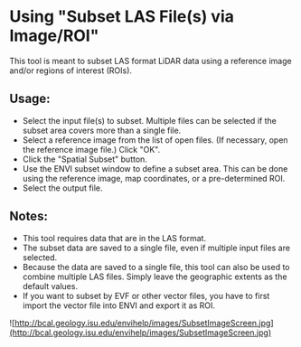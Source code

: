 # Using "Subset LAS File(s) via Image/ROI" #

This tool is meant to subset LAS format LiDAR data using a reference image and/or regions of interest (ROIs).

## Usage: ##

  * Select the input file(s) to subset. Multiple files can be selected if the subset area covers more than a single file.
  * Select a reference image from the list of open files. (If necessary, open the reference image file.) Click "OK".
  * Click the "Spatial Subset" button.
  * Use the ENVI subset window to define a subset area. This can be done using the reference image, map coordinates, or a pre-determined ROI.
  * Select the output file.

## Notes: ##

  * This tool requires data that are in the LAS format.
  * The subset data are saved to a single file, even if multiple input files are selected.
  * Because the data are saved to a single file, this tool can also be used to combine multiple LAS files. Simply leave the geographic extents as the default values.
  * If you want to subset by EVF or other vector files, you have to first import the vector file into ENVI and export it as ROI.

![http://bcal.geology.isu.edu/envihelp/images/SubsetImageScreen.jpg](http://bcal.geology.isu.edu/envihelp/images/SubsetImageScreen.jpg)